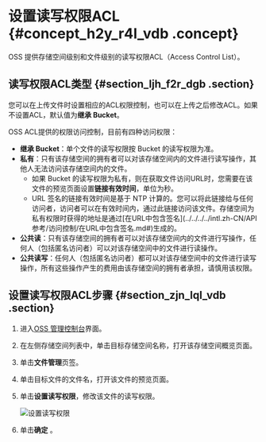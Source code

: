 # 设置读写权限ACL {#concept_h2y_r4l_vdb .concept}

OSS 提供存储空间级别和文件级别的读写权限ACL（Access Control List）。

## 读写权限ACL类型 {#section_ljh_f2r_dgb .section}

您可以在上传文件时设置相应的ACL权限控制，也可以在上传之后修改ACL。如果不设置ACL，默认值为**继承 Bucket**。

OSS ACL提供的权限访问控制，目前有四种访问权限：

-   **继承 Bucket**：单个文件的读写权限按 Bucket 的读写权限为准。
-   **私有**：只有该存储空间的拥有者可以对该存储空间内的文件进行读写操作，其他人无法访问该存储空间内的文件。
    -   如果 Bucket 的读写权限为私有，则在获取文件访问URL时，您需要在该文件的预览页面设置**链接有效时间**，单位为秒。
    -   URL 签名的链接有效时间是基于 NTP 计算的。您可以将此链接给与任何访问者，访问者可以在有效时间内，通过此链接访问该文件。存储空间为私有权限时获得的地址是通过[在URL中包含签名](../../../../intl.zh-CN/API 参考/访问控制/在URL中包含签名.md#)生成的。
-   **公共读**：只有该存储空间的拥有者可以对该存储空间内的文件进行写操作，任何人（包括匿名访问者）可以对该存储空间中的文件进行读操作。
-   **公共读写**：任何人（包括匿名访问者）都可以对该存储空间中的文件进行读写操作，所有这些操作产生的费用由该存储空间的拥有者承担，请慎用该权限。

## 设置读写权限ACL步骤 {#section_zjn_lql_vdb .section}

1.  进入[OSS 管理控制台](https://oss.console.aliyun.com/)界面。
2.  在左侧存储空间列表中，单击目标存储空间名称，打开该存储空间概览页面。
3.  单击**文件管理**页签。
4.  单击目标文件的文件名，打开该文件的预览页面。
5.  单击**设置读写权限**，修改该文件的读写权限。

    ![设置读写权限](http://static-aliyun-doc.oss-cn-hangzhou.aliyuncs.com/assets/img/4756/154504184334434_zh-CN.jpg)

6.  单击**确定** 。

